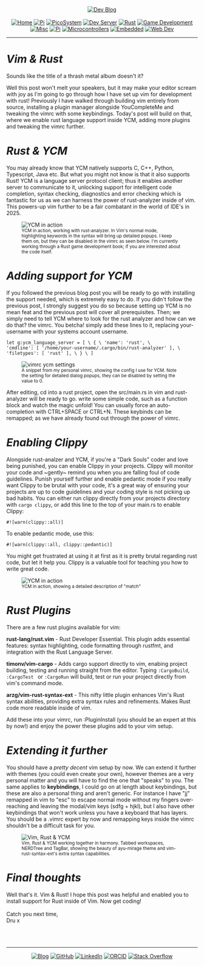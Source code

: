 <!-- Header -->
<link rel="stylesheet" href="../../assets/css/style.css"/>
<div align="center">    
  <a href="../"><img alt="Dev Blog" src="https://img.shields.io/badge/-Developer%20Blog-FE7A16?&logo=git&logoColor=white"></a><br><br></div> 

<div align="center"><a href="../"><img alt="Home" src="https://img.shields.io/badge/-Home-151515?&logo=Arduino&logoColor=C51A4A"></a> <a href="./development"><img alt="Pi" src="https://img.shields.io/badge/-Development-151515?&logo=git&logoColor=C51A4A"></a> <a href="./picosystem"><img alt="PicoSystem" src="https://img.shields.io/badge/-PicoSystem-151515?&logo=raspberrypi&logoColor=C51A4A"></a> <a href="./devserver"><img alt="Dev Server" src="https://img.shields.io/badge/-Dev%20Server-151515?&logo=Ubuntu&logoColor=C51A4A"></a> <a href="./rust"><img alt="Rust" src="https://img.shields.io/badge/-Rust-151515?&logo=rust&logoColor=C51A4A"></a> <a href="./gamedev"><img alt="Game Development" src="https://img.shields.io/badge/-Game%20Development-151515?&logo=steam&logoColor=C51A4A"></a> <a href="./misc"><img alt="Misc" src="https://img.shields.io/badge/-Misc-151515?&logo=Ubuntu&logoColor=C51A4A"></a> <a href="./raspberrypi"><img alt="Pi" src="https://img.shields.io/badge/-Raspberry%20Pi-151515?&logo=Raspberry-Pi&logoColor=C51A4A"></a>
<a href="./microcontrollers"><img alt="Microcontrollers" src="https://img.shields.io/badge/-Microcontrollers-151515?&logo=Arduino&logoColor=FE7A16"></a>
<a href="./embedded"><img alt="Embedded" src="https://img.shields.io/badge/-Embedded-151515?&logo=C&logoColor=8a3f8f"></a>
<a href="./webdev"><img alt="Web Dev" src="https://img.shields.io/badge/-Web%20Development-151515?&logo=html5&logoColor=DD4814"></a></div>
<hr>
<div id="blog-post">
<!-- Main --> 




<h1 id="vim-and-rust"><em>Vim & Rust</em></h1>

<p>Sounds like the title of a thrash metal album doesn't it?</p>
<p>Well this post won't melt your speakers, but it may make your editor scream with joy as I'm going to go through how I have set up vim for development with rust! Previously I have walked through building vim entirely from source, installing a plugin manager alongside YouCompleteMe and tweaking the vimrc with some keybindings. Today's post will build on that, where we enable rust language support inside YCM, adding more plugins and tweaking the vimrc further.</p>


<h1 id="rust-and-ycm"><em>Rust & YCM</em></h1>
<p>You may already know that YCM natively supports C, C++, Python, Typescript, Java etc. But what you might not know is that it also supports Rust! YCM is a language server protocol client; thus it enables another server to communicate to it, unlocking support for intelligent code completion, syntax checking, diagnostics and error checking which is fantastic for us as we can harness the power of rust-analyzer inside of vim. This powers-up vim further to be a fair combatant in the world of IDE's in 2025.</p>

<figure>
<img src="{{ site.baseurl }}/development/img/vim-ycm1.png" alt="YCM in action" style="max-width: 600px; height: auto;" />
<br><sup>YCM in action, working with rust-analyzer. In Vim's normal mode, highlighting keywords in the syntax will bring up detailed popups. I keep them on, but they can be disabled in the vimrc as seen below. I'm currently working through a Rust game development book; if you are interested about the code itself.</sup>
</figure>

<h1 id="adding-ycm-support"><em>Adding support for YCM</em></h1>
<p>If you followed the previous blog post you will be ready to go with installing the support needed, which is extremely easy to do. If you didn't follow the previous post, I strongly suggest you do so because setting up YCM is no mean feat and the previous post will cover all prerequisites. Then; we simply need to tell YCM where to look for the rust analyzer and how can we do that? the vimrc. You betcha! simply add these lines to it, replacing your-username with your systems account username.</p>

<code>let g:ycm_language_server = [
  \ {
  \   'name': 'rust',
  \   'cmdline': [ '/home/your-username/.cargo/bin/rust-analyzer' ],
  \   'filetypes': [ 'rust' ],
  \ }
\ ]</code>


<figure>
<img src="{{ site.baseurl }}/development/img/vimrc-ycm.png" alt="vimrc ycm settings" style="max-width: 600px; height: auto;" />
<br><sup>A snippet from my personal vimrc, showing the config I use for YCM.  Note the setting for detailed dialog popups, they can be disabled by setting the value to 0.</sup>
</figure>

<p>After editing, cd into a rust project, open the src/main.rs in vim and rust-analyzer will be ready to go. write some simple code, such as a function block and watch the magic unfold! You can usually force an auto-completion with CTRL+SPACE or CTRL+N. These keybinds can be remapped; as we have already found out through the power of vimrc. </p>

<h1 id="enabling-clippy"><em>Enabling Clippy</em></h1>
<p>Alongside rust-analzer and YCM, if you're a "Dark Souls" coder and love being punished, you can enable Clippy in your projects. Clippy will monitor your code and ~gently~ remind you when you are falling foul of code guidelines. Punish yourself further and enable pedantic mode if you really want Clippy to be brutal with your code, it's a great way of ensuring your projects are up to code guidelines and your coding style is not picking up bad habits. You can either run clippy directly from your projects directory with <code>cargo clippy</code>, or add this line to the top of your main.rs to enable Clippy:</p>
<p><code>#![warn(clippy::all)]</code></p>
<p>To enable pedantic mode, use this:</p>
<p><code>#![warn(clippy::all, clippy::pedantic)]</code></p>
<p>You might get frustrated at using it at first as it is pretty brutal regarding rust code, but let it help you. Clippy is a valuable tool for teaching you how to write great code.</p>

<figure>
<img src="{{ site.baseurl }}/development/img/vim-ycm3.png" alt="YCM in action" style="max-width: 600px; height: auto;" />
<br><sup>YCM in action, showing a detailed description of "match"</sup>
</figure>


<h1 id="rust-plugins"><em>Rust Plugins</em></h1>
<p>There are a few rust plugins available for vim:</p>


<p><b>rust-lang/rust.vim</b> - Rust Developer Essential. This plugin adds essential features: syntax highlighting, code formatting through rustfmt, and integration with the Rust Language Server.</p>
<p><b>timonv/vim-cargo</b> - Adds cargo support directly to vim, enabing project building, testing and running straight from the editor. Typing <code>:CargoBuild</code>, <code>:CargoTest </code> or <code>:CargoRun</code> will build, test or run your project directly from vim's command mode.</p>
<p><b>arzg/vim-rust-syntax-ext</b> - This nifty little plugin enhances Vim's Rust syntax abilities, providing extra syntax rules and refinements. Makes Rust code more readable inside of vim.</p>
<p>Add these into your vimrc, run :PluginInstall (you should be an expert at this by now!) and enjoy the power these plugins add to your vim setup.

<h1 id="extending-it-further"><em>Extending it further</em></h1>
<p>You should have a <em>pretty decent</em> vim setup by now. We can extend it further with themes (you could even create your own), however themes are a very personal matter and you will have to find the one that "speaks" to you. The same applies to <b>keybindings</b>, I could go on at length about keybindings, but these are also a personal thing and aren't generic. For instance I have "jj" remapped in vim to "esc" to escape normal mode without my fingers over-reaching and leaving the modal/vim keys (sdfg + hjkl), but I also have other keybindings that won't work unless you have a keyboard that has layers. You should be a .vimrc expert by now and remapping keys inside the vimrc shouldn't be a difficult task for you. </p>

<figure>
<img src="{{ site.baseurl }}/development/img/vim-ycm4.png" alt="Vim, Rust & YCM" style="max-width: 600px; height: auto;" />
<br><sup>Vim, Rust & YCM working together in harmony. Tabbed workspaces, NERDTree and TagBar, showing the beauty of ayu-mirage theme and vim-rust-syntax-ext's extra syntax capabilities.</sup>
</figure>

<h1 id="final-thoughts"><em>Final thoughts</em></h1>
<p>Well that's it. Vim & Rust! I hope this post was helpful and enabled you to install support for Rust inside of Vim. Now get coding!<br/><br/>
Catch you next time, <br/> Dru x </p>


<br>
<!-- Footer -->


<br>
<div align="center"><hr>
  <a href="../"><img alt="Blog" src="https://img.shields.io/badge/-Developer%20Blog-DD4814?style=flat-square&logo=github&logoColor=black"></a> 
  <a href="https://github.com/dntstck"><img alt="GitHub" src="https://img.shields.io/badge/-@dntstck-181717?style=flat-square&logo=GitHub&logoColor=white"></a> 
  <a href="https://www.linkedin.com/in/drudelarosa"><img alt="LinkedIn" src="https://img.shields.io/badge/-LinkedIn-0077B5?style=flat-square&logo=Linkedin&logoColor=white"></a> 
  <a href="https://orcid.org/0009-0003-6755-7655"><img alt="ORCID" src="https://img.shields.io/badge/-ORCID-A6CE39?style=flat-square&logo=ORCID&logoColor=white"></a> 
  <a href="https://stackoverflow.com/users/28874348/dru-delarosa"><img alt="Stack Overflow" src="https://img.shields.io/badge/-Stack%20Overflow-FE7A16?style=flat-square&logo=Stack-Overflow&logoColor=white"></a>
</div>
